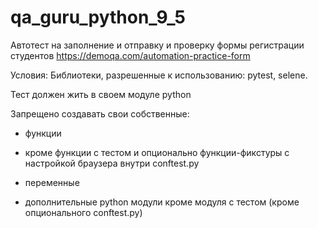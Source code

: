 # qa_guru_python_9_5

Автотест на заполнение и отправку и проверку формы регистрации студентов https://demoqa.com/automation-practice-form

Условия:
  Библиотеки, разрешенные к использованию: pytest, selene.
  
  Тест должен жить в своем модуле python 
  
  Запрещено создавать свои собственные:

  - функции

  - кроме функции с тестом и опционально функции-фикстуры с настройкой браузера внутри conftest.py

  - переменные

  - дополнительные python модули кроме модуля с тестом (кроме опционального conftest.py)
